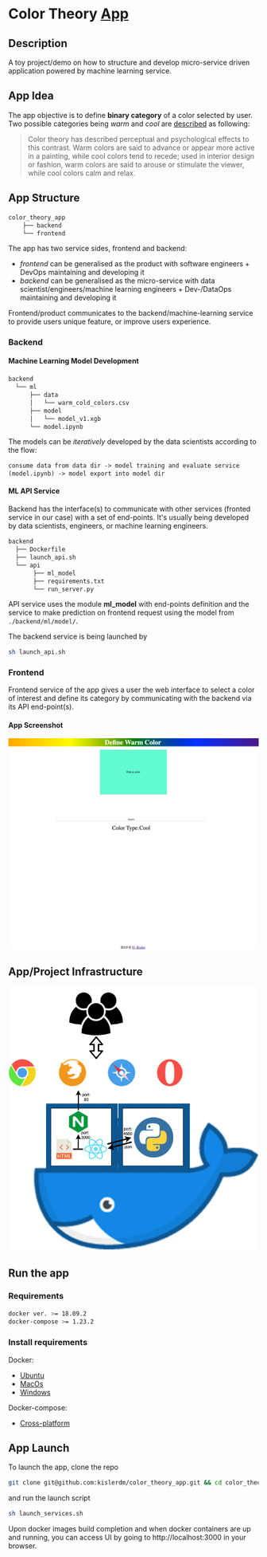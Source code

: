 # Color Theory <a href="http://color-theory-app.s3-website-eu-west-1.amazonaws.com" target="_blank">App</a>

## Description

A toy project/demo on how to structure and develop micro-service driven application powered by machine learning service.

## App Idea

The app objective is to define **binary category** of a color selected by user. Two possible categories being *warm* and *cool* are <a href="https://en.wikipedia.org/wiki/Color_theory#Warm_vs._cool_colors" target="_blank">described</a> as following:

> Color theory has described perceptual and psychological effects to this contrast. Warm colors are said to advance or appear more active in a painting, while cool colors tend to recede; used in interior design or fashion, warm colors are said to arouse or stimulate the viewer, while cool colors calm and relax.

## App Structure

```
color_theory_app
    ├── backend
    └── frontend
```

The app has two service sides, frontend and backend:

- *frontend* can be generalised as the product with software engineers + DevOps maintaining and developing it
- *backend* can be generalised as the micro-service with data scientist/engineers/machine learning engineers + Dev-/DataOps maintaining and developing it

Frontend/product communicates to the backend/machine-learning service to provide users unique feature, or improve users experience.

### Backend

#### Machine Learning Model Development

```
backend
  └── ml
      ├── data
      │   └── warm_cold_colors.csv
      ├── model
      │   └── model_v1.xgb
      └── model.ipynb
```

The models can be *iteratively* developed by the data scientists according to the flow:

```
consume data from data dir -> model training and evaluate service (model.ipynb) -> model export into model dir
```

#### ML API Service

Backend has the interface(s) to communicate with other services (fronted service in our case) with a set of end-points. It's usually being developed by data scientists, engineers, or machine learning engineers.

```
backend
  ├── Dockerfile
  ├── launch_api.sh
  └── api
       ├── ml_model
       ├── requirements.txt
       └── run_server.py      
```

API service uses the module **ml_model** with end-points definition and the service to make prediction on frontend request using the model from `./backend/ml/model/`.

The backend service is being launched by

```bash
sh launch_api.sh
```

### Frontend

Frontend service of the app gives a user the web interface to select a color of interest and define its category by communicating with the backend via its API end-point(s).

#### App Screenshot

![app_screen](fig/app_screen.png)

## App/Project Infrastructure

![app_infra](fig/infrastructure.png)

## Run the app

### Requirements

```bash
docker ver. >= 18.09.2
docker-compose >= 1.23.2
```

### Install requirements

Docker:
- <a href="https://docs.docker.com/install/linux/docker-ce/ubuntu/" target="_blank">Ubuntu</a>
- <a href="https://docs.docker.com/docker-for-mac/install/" target="_blank">MacOs</a>
- <a href="https://docs.docker.com/docker-for-windows/install/" target="_blank">Windows</a>

Docker-compose:
- <a href="https://docs.docker.com/compose/install/" target="_blank">Cross-platform</a>

## App Launch

To launch the app, clone the repo

```bash
git clone git@github.com:kislerdm/color_theory_app.git && cd color_theory_app
```

and run the launch script

```bash
sh launch_services.sh
```

Upon docker images build completion and when docker containers are up and running, you can access UI by going to http://localhost:3000 in your browser.
